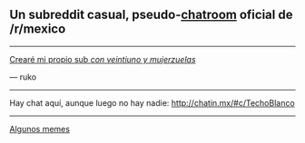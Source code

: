 ## **Un subreddit casual, pseudo-[chatroom](http://chatin.mx/#c/TechoBlanco) oficial de /r/mexico**

---

[Crearé mi propio sub *con veintiuno y mujerzuelas*](/blackjack)

 — ruko

---

Hay chat aquí, aunque luego no hay nadie: http://chatin.mx/#c/TechoBlanco

---

[Algunos memes](http://mx.reddit.com/r/TechoBlanco/comments/1llgej/usen_sus_memes_con_sabidur%C3%ADa/)

[](http://mx.reddit.com/r/techoblanco)